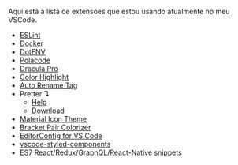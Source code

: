 Aqui está a lista de extensões que estou usando atualmente no meu VSCode.

* [ESLint](https://marketplace.visualstudio.com/items?itemName=dbaeumer.vscode-eslint)
* [Docker](https://marketplace.visualstudio.com/items?itemName=PeterJausovec.vscode-docker)
* [DotENV](https://marketplace.visualstudio.com/items?itemName=mikestead.dotenv)
* [Polacode](https://marketplace.visualstudio.com/items?itemName=pnp.polacode)
* [Dracula Pro](https://draculatheme.com/pro)
* [Color Highlight](https://marketplace.visualstudio.com/items?itemName=naumovs.color-highlight)
* [Auto Rename Tag](https://marketplace.visualstudio.com/items?itemName=formulahendry.auto-rename-tag)
* Pretter ↴
  - [Help](./help/prettier-help.md)
  - [Download](https://marketplace.visualstudio.com/items?itemName=esbenp.prettier-vscode)  
* [Material Icon Theme](https://marketplace.visualstudio.com/items?itemName=PKief.material-icon-theme)
* [Bracket Pair Colorizer](https://marketplace.visualstudio.com/items?itemName=CoenraadS.bracket-pair-colorizer)
* [EditorConfig for VS Code](https://marketplace.visualstudio.com/items?itemName=EditorConfig.EditorConfig)
* [vscode-styled-components](https://marketplace.visualstudio.com/items?itemName=jpoissonnier.vscode-styled-components)
* [ES7 React/Redux/GraphQL/React-Native snippets](https://marketplace.visualstudio.com/itemsitemName=dsznajder.es7-react-js-snippets)
